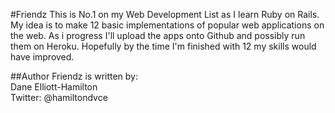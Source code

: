 #Friendz
This is No.1 on my Web Development List as I learn Ruby on Rails. My idea is to make 12 basic implementations of popular web applications on the web. As i progress I'll upload the apps onto Github and possibly run them on Heroku. Hopefully by the time I'm finished with 12 my skills would have improved.

##Author
Friendz is written by:  
Dane Elliott-Hamilton  
Twitter: @hamiltondvce